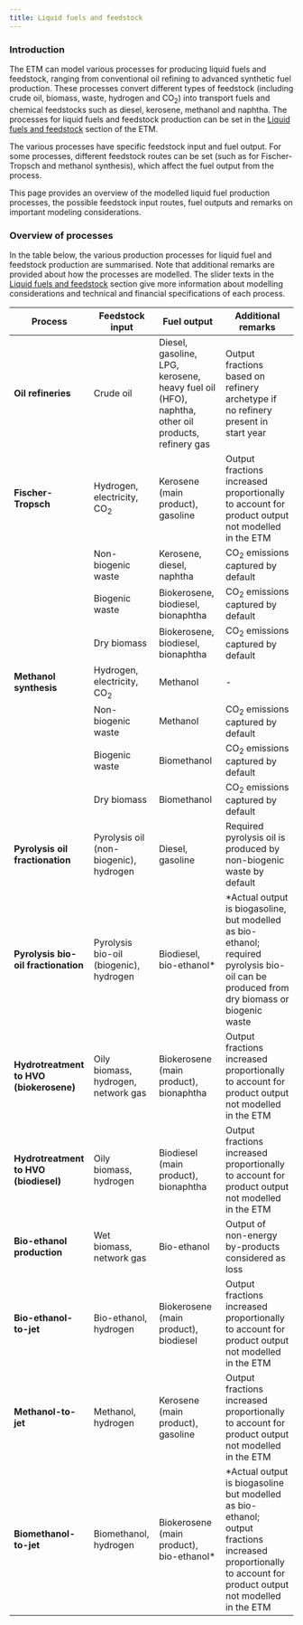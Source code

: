 ```yaml
---
title: Liquid fuels and feedstock
---
```


### Introduction

The ETM can model various processes for producing liquid fuels and feedstock, ranging from conventional oil refining to advanced synthetic fuel production. These processes convert different types of feedstock (including crude oil, biomass, waste, hydrogen and CO<sub>2</sub>) into transport fuels and chemical feedstocks such as diesel, kerosene, methanol and naphtha. The processes for liquid fuels and feedstock production can be set in the [Liquid fuels and feedstock](https://energytransitionmodel.com/scenario/supply/fuel_production/overview) section of the ETM. 

The various processes have specific feedstock input and fuel output. For some processes, different feedstock routes can be set (such as for Fischer-Tropsch and methanol synthesis), which affect the fuel output from the process.

This page provides an overview of the modelled liquid fuel production processes, the possible feedstock input routes, fuel outputs and remarks on important modeling considerations.

### Overview of processes
In the table below, the various production processes for liquid fuel and feedstock production are summarised. Note that additional remarks are provided about how the processes are modelled. The slider texts in the [Liquid fuels and feedstock](https://energytransitionmodel.com/scenario/supply/fuel_production/overview) section give more information about modelling considerations and technical and financial specifications of each process. 

| Process | Feedstock input | Fuel output | Additional remarks|
|--------|------------|--------------|-------------------|
| **Oil refineries** | Crude oil | Diesel, gasoline, LPG, kerosene, heavy fuel oil (HFO), naphtha, other oil products, refinery gas | Output fractions based on refinery archetype if no refinery present in start year |
| **Fischer-Tropsch** | Hydrogen, electricity, CO<sub>2</sub> | Kerosene (main product), gasoline | Output fractions increased proportionally to account for product output not modelled in the ETM |
| | Non-biogenic waste | Kerosene, diesel, naphtha | CO<sub>2</sub> emissions captured by default |
| | Biogenic waste | Biokerosene, biodiesel, bionaphtha | CO<sub>2</sub> emissions captured by default|
| | Dry biomass | Biokerosene, biodiesel, bionaphtha | CO<sub>2</sub> emissions captured by default|
| **Methanol synthesis** | Hydrogen, electricity, CO<sub>2</sub> | Methanol | - |
|  | Non-biogenic waste | Methanol | CO<sub>2</sub> emissions captured by default |
| | Biogenic waste | Biomethanol | CO<sub>2</sub> emissions captured by default|
| | Dry biomass | Biomethanol | CO<sub>2</sub> emissions captured by default|
| **Pyrolysis oil fractionation** | Pyrolysis oil (non-biogenic), hydrogen | Diesel, gasoline | Required pyrolysis oil is produced by non-biogenic waste by default |
| **Pyrolysis bio-oil fractionation** | Pyrolysis bio-oil (biogenic), hydrogen | Biodiesel, bio-ethanol* | *Actual output is biogasoline, but modelled as bio-ethanol; required pyrolysis bio-oil can be produced from dry biomass or biogenic waste |
| **Hydrotreatment to HVO (biokerosene)** | Oily biomass, hydrogen, network gas | Biokerosene (main product), bionaphtha | Output fractions increased proportionally to account for product output not modelled in the ETM |
| **Hydrotreatment to HVO (biodiesel)** | Oily biomass, hydrogen | Biodiesel (main product), bionaphtha | Output fractions increased proportionally to account for product output not modelled in the ETM |
| **Bio-ethanol production** | Wet biomass, network gas | Bio-ethanol | Output of non-energy by-products considered as loss |
| **Bio-ethanol-to-jet** | Bio-ethanol, hydrogen | Biokerosene (main product), biodiesel | Output fractions increased proportionally to account for product output not modelled in the ETM |
| **Methanol-to-jet** | Methanol, hydrogen | Kerosene (main product), gasoline | Output fractions increased proportionally to account for product output not modelled in the ETM |
| **Biomethanol-to-jet** | Biomethanol, hydrogen | Biokerosene (main product), bio-ethanol* | *Actual output is biogasoline but modelled as bio-ethanol; output fractions increased proportionally to account for product output not modelled in the ETM |
